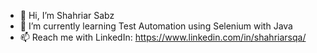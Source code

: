 - 👋 Hi, I’m Shahriar Sabz
- 🌱 I’m currently learning Test Automation using Selenium with Java
- 📫 Reach me with LinkedIn: https://www.linkedin.com/in/shahriarsqa/

<!---
shahriarsqa/shahriarsqa is a ✨ special ✨ repository because its `README.md` (this file) appears on your GitHub profile.
You can click the Preview link to take a look at your changes.
--->
